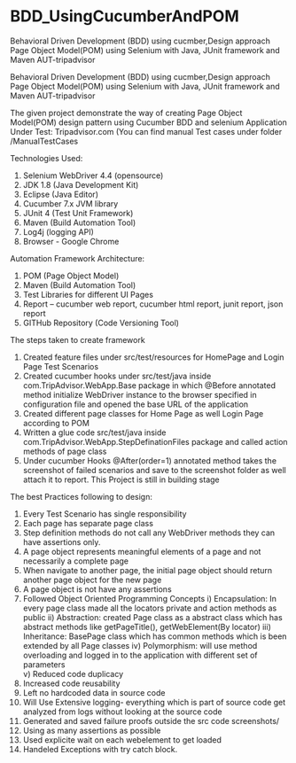 # BDD_UsingCucumberAndPOM
Behavioral Driven Development (BDD) using cucmber,Design approach Page Object Model(POM) using Selenium with Java, JUnit framework and Maven AUT-tripadvisor  

Behavioral Driven Development (BDD) using cucmber,Design approach Page Object Model(POM) using Selenium with Java, JUnit framework and Maven AUT-tripadvisor  

The given project demonstrate the way of creating Page Object Model(POM) design pattern using Cucumber BDD and selenium
Application Under Test: Tripadvisor.com (You can find manual Test cases under folder /ManualTestCases

Technologies Used:
1)	Selenium WebDriver 4.4 (opensource)
2)	JDK 1.8 (Java Development Kit)
3)	Eclipse (Java Editor)
4)	Cucumber 7.x JVM library
5)	JUnit 4 (Test Unit Framework)
6)	Maven (Build Automation Tool)
7)	Log4j (logging API)
8)	Browser - Google Chrome

Automation Framework Architecture: 
1)	 POM (Page Object Model) 
2)	 Maven (Build Automation Tool) 
3)	 Test Libraries for different UI Pages 
4)	 Report – cucumber web report, cucumber html report, junit report, json report
5)	 GITHub Repository (Code Versioning Tool)

The steps taken to create framework
1)	Created feature files under src/test/resources for HomePage and Login Page Test Scenarios 
2)	Created cucumber hooks under src/test/java inside com.TripAdvisor.WebApp.Base package in which @Before annotated method initialize WebDriver instance to the browser specified in configuration file and opened the base URL of the application
3)	Created different page classes for Home Page as well Login Page according to POM
4)	Written a glue code src/test/java inside com.TripAdvisor.WebApp.StepDefinationFiles package and called action methods of page class 
5)	Under cucumber Hooks @After(order=1) annotated method takes the screenshot of failed scenarios and save to the screenshot folder as well attach it to report.
This Project is still in building stage    

The best Practices following to design:
1)	Every Test Scenario has single responsibility 
2)	Each page has separate page class
3)	Step definition methods do not call any WebDriver methods they can have assertions only.
4)	A page object represents meaningful elements of a page and not necessarily a complete page
5)	 When navigate to another page, the initial page object should return another page object for the new page 
6)	A page object is not have any assertions
7)	Followed Object Oriented Programming Concepts
i)	Encapsulation:  In every page class made all the locators private and  action methods as public
ii)	Abstraction: created Page class as a abstract class which has abstract methods like getPageTitle(), getWebElement(By locator)
iii)	Inheritance: BasePage class which has common methods which is been extended by all Page classes
iv)	Polymorphism:  will use method overloading and logged in to the application with different set of parameters  
v)	Reduced code duplicacy
8)	Increased code reusability
9)	Left no hardcoded data in source code
10)	Will Use Extensive logging- everything which is part of source code get analyzed from logs without looking at the source code
11)	Generated and saved failure proofs outside the src code screenshots/
12)	Using as many assertions as possible
13)	Used explicite wait on each webelement to get loaded
14)	Handeled Exceptions with try catch block.
